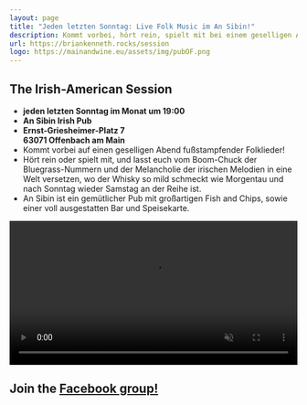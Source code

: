 ```yaml
---
layout: page
title: "Jeden letzten Sonntag: Live Folk Music im An Sibin!"
description: Kommt vorbei, hört rein, spielt mit bei einem geselligen Abend fußstampfender Folklieder im wunderschönen Alten Schlachthof in Offenbach.
url: https://briankenneth.rocks/session
logo: https://mainandwine.eu/assets/img/pubOF.png
---
```


## The Irish-American Session
- __jeden letzten Sonntag im Monat um 19:00__
- __An Sibin Irish Pub__
- __Ernst-Griesheimer-Platz 7__  
  __63071 Offenbach am Main__
- Kommt vorbei auf einen geselligen Abend fußstampfender Folklieder! 
- Hört rein oder spielt mit, und lasst euch vom Boom-Chuck der Bluegrass-Nummern und der Melancholie der irischen Melodien in eine Welt versetzen, wo der Whisky so mild schmeckt wie Morgentau und nach Sonntag wieder Samstag an der Reihe ist. 
- An Sibin ist ein gemütlicher Pub mit großartigen Fish and Chips, sowie einer voll ausgestatten Bar und Speisekarte.

<video src="https://briankenneth.rocks/assets/images/sessionAnSibin.mp4" autoplay muted loop controls width="100%"></video>

## Join the [Facebook group!](https://www.facebook.com/groups/sessionoffenbach)